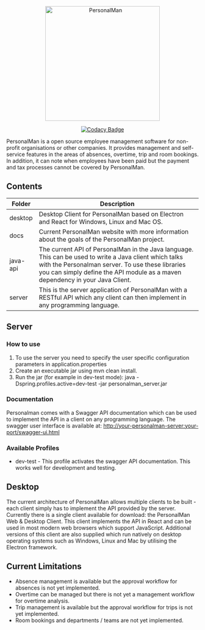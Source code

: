 <p align="center">
<img src="https://www.davelee.de/common/assets/img/portfolio/personalman-logo.png" alt="PersonalMan" width="300" height="300">
</p>

<p align=center><a href="https://app.codacy.com/manual/dave_33/personalman?utm_source=github.com&utm_medium=referral&utm_content=daveajlee/personalman&utm_campaign=Badge_Grade_Dashboard"><img src="https://api.codacy.com/project/badge/Grade/14098397910b469084be11762d5c063d" alt="Codacy Badge"> </a>
</p>

PersonalMan is a open source employee management software for non-profit organisations or other companies. It provides management and self-service features in the areas of absences, overtime, trip and room bookings. In addition, it can note when employees have been paid but the payment and tax processes cannot be covered by PersonalMan. 

## Contents

| Folder | Description |
| --- | ----------- |
| desktop | Desktop Client for PersonalMan based on Electron and React for Windows, Linux and Mac OS. |
| docs | Current PersonalMan website with more information about the goals of the PersonalMan project. |
| java-api | The current API of PersonalMan in the Java language. This can be used to write a Java client which talks with the Personalman server. To use these libraries you can simply define the API module as a maven dependency in your Java Client. |
| server | This is the server application of PersonalMan with a RESTful API which any client can then implement in any programming language. |

## Server

### How to use

1.  To use the server you need to specify the user specific configuration parameters in application.properties
2.  Create an executable jar using mvn clean install.
3.  Run the jar (for example in dev-test mode): java -Dspring.profiles.active=dev-test -jar personalman_server.jar

### Documentation

Personalman comes with a Swagger API documentation which can be used to implement the API in a client on any programming language. The swagger user interface is available at: <http://your-personalman-server:your-port/swagger-ui.html>

### Available Profiles
*   dev-test - This profile activates the swagger API documentation. This works well for development and testing.

## Desktop

The current architecture of PersonalMan allows multiple clients to be built - each client simply has to implement the API provided by the server. Currently there is a single client available for download: the PersonalMan Web & Desktop Client. This client implements the API in React and can be used in most modern web browsers which support JavaScript. Additional versions of this client are also supplied which run natively on desktop operating systems such as Windows, Linux and Mac by utilising the Electron framework.

## Current Limitations

* Absence management is available but the approval workflow for absences is not yet implemented.
* Overtime can be managed but there is not yet a management workflow for overtime analysis.
* Trip management is available but the approval workflow for trips is not yet implemented.
* Room bookings and departments / teams are not yet implemented.
